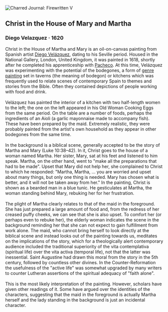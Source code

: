 <div class="artwork-of-the-day">
  <div class="container">
    <div class="img-wrapper">
      <img
        src="https://uploads5.wikiart.org/00129/images/diego-velazquez/christ-in-the-house-of-mary-and-martha.jpg!Large.jpg"
        alt="Charred Journal: Firewritten V" />
    </div>
    <div class="artwork-detail">
      <div class="artwork-origin"> 
        <h2 class="artwork-name">Christ in the House of Mary and Martha</h2>
        <h3 class="artist">
          Diego Velazquez
                    ·  1620
        </h3>
      </div>
      <p class="description">
        <span class="artwork-description-text ng-binding" ng-bind-html="viewModel.ArtworkOfTheDay.Description | unsafe">Christ in the House of Martha and Mary is an oil-on-canvas painting from Spanish artist <a target="_blank" href="/en/diego-velazquez">Diego Velázquez</a>, dating to his Seville period. Housed in the National Gallery, London, United Kingdom, it was painted in 1618, shortly after he completed his apprenticeship with <a target="_blank" href="/en/francisco-pacheco">Pacheco</a>. At this time, Velázquez was experimenting with the potential of the bodegones, a form of <a target="_blank" href="/en/paintings-by-genre/genre-painting">genre painting</a> set in taverns (the meaning of bodegon) or kitchens which was frequently used to relate scenes of contemporary Spain to themes and stories from the Bible. Often they contained depictions of people working with food and drink.
<br>
<br>Velázquez has painted the interior of a kitchen with two half-length women to the left; the one on the left appeared in his Old Woman Cooking Eggs from the same period. On the table are a number of foods, perhaps the ingredients of an Aioli (a garlic mayonnaise made to accompany fish). These have been prepared by the maid. Extremely realistic, they were probably painted from the artist's own household as they appear in other bodegones from the same time.
<br>
<br>In the background is a biblical scene, generally accepted to be the story of Martha and Mary (Luke 10:38–42). In it, Christ goes to the house of a woman named Martha. Her sister, Mary, sat at his feet and listened to him speak. Martha, on the other hand, went to "make all the preparations that had to be made". Upset that Mary did not help her, she complained to Christ to which he responded: "Martha, Martha, ... you are worried and upset about many things, but only one thing is needed. Mary has chosen what is better, and it will not be taken away from her." In the painting, Christ is shown as a bearded man in a blue tunic. He gesticulates at Martha, the woman standing behind Mary, rebuking her for her frustration.
<br>
<br>The plight of Martha clearly relates to that of the maid in the foreground. She has just prepared a large amount of food and, from the redness of her creased puffy cheeks, we can see that she is also upset. To comfort her (or perhaps even to rebuke her), the elderly woman indicates the scene in the background reminding her that she can not expect to gain fulfillment from work alone. The maid, who cannot bring herself to look directly at the biblical scene and instead looks out of the painting towards us, meditates on the implications of the story, which for a theologically alert contemporary audience included the traditional superiority of the vita contemplativa (spiritual life) over the vita activa (temporal life), not that the latter was inessential. Saint Augustine had drawn this moral from the story in the 5th century, followed by countless other divines. In the Counter-Reformation the usefulness of the "active life" was somewhat upgraded by many writers to counter Lutheran assertions of the spiritual adequacy of "faith alone".
<br>
<br>This is the most likely interpretation of the painting. However, scholars have given other readings of it. Some have argued over the identities of the characters, suggesting that the maid in the foreground is actually Martha herself and the lady standing in the background is just an incidental character.</span>
                        <div class="text-shadow-container" ng-show="showShadow" style=""></div>
      </p>
    </div>
  </div>

</div>
